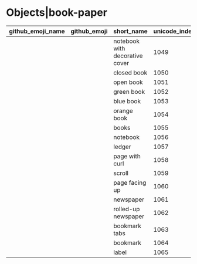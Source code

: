 # Objects|book-paper

|github_emoji_name|github_emoji|short_name|unicode_index|
|---|---|---|---|
|||notebook with decorative cover|1049|
|||closed book|1050|
|||open book|1051|
|||green book|1052|
|||blue book|1053|
|||orange book|1054|
|||books|1055|
|||notebook|1056|
|||ledger|1057|
|||page with curl|1058|
|||scroll|1059|
|||page facing up|1060|
|||newspaper|1061|
|||rolled-up newspaper|1062|
|||bookmark tabs|1063|
|||bookmark|1064|
|||label|1065|
